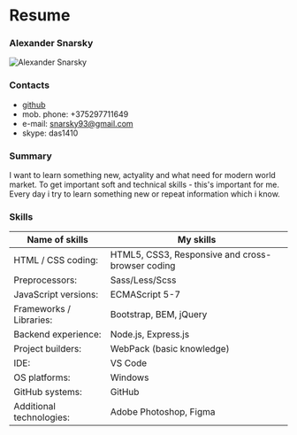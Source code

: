 # Resume 

### Alexander Snarsky

![Alexander Snarsky](/img/my_photo.png)

### Contacts 
* [github](https://github.com/webdevsnarsky)
* mob. phone: +375297711649
* e-mail: snarsky93@gmail.com 
* skype: das1410

### Summary
I want to learn something new, actyality and what need for modern world market.
To get important soft and technical skills - this's important for me. 
Every day i try to learn something new or repeat information which i know. 

### Skills 
| Name of skills | My skills |
| ------ | ------ |
| HTML / CSS coding: | HTML5, CSS3, Responsive and cross-browser coding |
| Preprocessors: | Sass/Less/Scss |
| JavaScript versions: | ECMAScript 5-7 |
| Frameworks / Libraries: | Bootstrap, BEM, jQuery |
| Backend experience: | Node.js, Express.js |
| Project builders: | WebPack (basic knowledge) |
| IDE: | VS Code |
| OS platforms: | Windows |
| GitHub systems: | GitHub |
| Additional technologies: | Adobe Photoshop, Figma |
